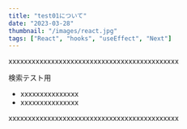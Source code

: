 ```yaml
---
title: "test01について"
date: "2023-03-28"
thumbnail: "/images/react.jpg"
tags: ["React", "hooks", "useEffect", "Next"]
---
```


xxxxxxxxxxxxxxxxxxxxxxxxxxxxxxxxxxxxxxxxxxxx

検索テスト用

- xxxxxxxxxxxxxxx
- xxxxxxxxxxxxxxx

xxxxxxxxxxxxxxxxxxxxxxxxxxxxxxxxxxxxxxxxxxxx
